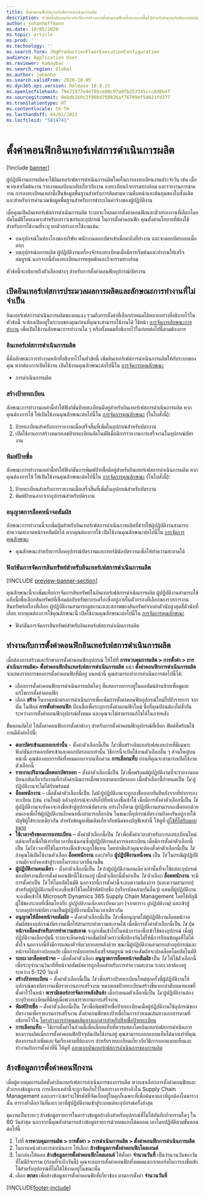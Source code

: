 ```yaml
---
title: ตั้งค่าคอนฟิกอินเทอร์เฟสการดำเนินการผลิต
description: หัวข้อนี้อธิบายเกี่ยวกับวิธีการสร้างการตั้งค่าคอนฟิกหนึ่งรายการขึ้นไปสำหรับอินเทอร์เฟสการดำเนินการผลิต เมื่อคุณเปิดอินเทอร์เฟสการดำเนินการผลิต ระบบจะโหลดการตั้งค่าคอนฟิกและตัวกรองงานที่เลือกโดยอัตโนมัติโดยเฉพาะสำหรับเบราว์เซอร์และอุปกรณ์ ในการตั้งค่าคอนฟิก คุณตั้งค่านโยบายที่ต้องใช้สำหรับการใช้งานที่ระบุ
author: johanhoffmann
ms.date: 10/05/2020
ms.topic: article
ms.prod: ''
ms.technology: ''
ms.search.form: JmgProductionFloorExecutionConfiguration
audience: Application User
ms.reviewer: kamaybac
ms.search.region: Global
ms.author: johanho
ms.search.validFrom: 2020-10-05
ms.dyn365.ops.version: Release 10.0.15
ms.openlocfilehash: 79e21977e4ef8bce88c97a8fb253345ccc8d6b4f
ms.sourcegitcommit: 0e8db169c3f90bd750826af76709ef5d621fd377
ms.translationtype: HT
ms.contentlocale: th-TH
ms.lasthandoff: 04/01/2021
ms.locfileid: "5814741"
---
```

# <a name="configure-the-production-floor-execution-interface"></a>ตั้งค่าคอนฟิกอินเทอร์เฟสการดำเนินการผลิต

[!include [banner](../includes/banner.md)]

ผู้ปฏิบัติงานการผลิตจะใช้อินเทอร์เฟสการดำเนินการผลิตโดยในการลงทะเบียนงานประจำวัน เช่น เมื่อพวกเขาเริ่มต้นงาน รายงานผลป้อนกลับเกี่ยวกับงาน ลงทะเบียนกิจกรรมทางอ้อม และรายงานการขาดงาน การลงทะเบียนเหล่านี้เป็นข้อมูลพื้นฐานสำหรับการติดตามความคืบหน้าและต้นทุนของใบสั่งผลิตและสำหรับการคำนวณข้อมูลพื้นฐานสำหรับการชำระเงินค่าจ้างของผู้ปฏิบัติงาน

เมื่อคุณเปิดอินเทอร์เฟสการดำเนินการผลิต ระบบจะโหลดการตั้งค่าคอนฟิกและตัวกรองงานที่เลือกโดยอัตโนมัติโดยเฉพาะสำหรับเบราว์เซอร์และอุปกรณ์ ในการตั้งค่าคอนฟิก คุณตั้งค่านโยบายที่ต้องใช้สำหรับการใช้งานที่ระบุ ยกตัวอย่างการใช้งานเช่น:

- บนอุปกรณ์ในห้องโถงของบริษัท พนักงานตอกบัตรเข้าเมื่อมาถึงที่ทำงาน และจะตอกบัตรออกเมื่อออก
- บนอุปกรณ์บการผลิต ผู้ปฏิบัติงานเครื่องจักรลงทะเบียนเมื่อมีการเริ่มต้นและทำงานให้เสร็จสมบูรณ์ นอกจากนี้ยังลงทะเบียนการหยุดพักและกิจกรรมทางอ้อม

หัวข้อนี้จะอธิบายถึงตัวเลือกต่างๆ สำหรับการตั้งค่าคอนฟิกอุปกรณ์บัตรงาน

## <a name="turn-on-the-production-floor-execution-interface-and-its-related-optional-features"></a>เปิดอินเทอร์เฟสการประมวลผลการผลิตและลักษณะการทำงานที่ไม่จำเป็น

อินเทอร์เฟสการดำเนินการผลิตของตนเอง รวมถึงการตั้งค่าที่เลือกกำหนดได้หลายอย่างที่อธิบายไว้ในหัวข้อนี้ จะต้องเปิดอยู่ในระบบของคุณก่อนที่คุณจะสามารถใช้งานได้ ใช้หน้า [การจัดการลักษณะการทำงาน](../../fin-ops-core/fin-ops/get-started/feature-management/feature-management-overview.md) เพื่อเปิดใช้งานลักษณะการทำงานใด ๆ หรือทั้งหมดที่อธิบายไว้ในย่อยต่อไปนี้ตามต้องการ

### <a name="the-production-floor-execution-interface"></a>อินเทอร์เฟสการดำเนินการผลิต

นี่คือลักษณะการทำงานหลักที่อธิบายไว้ในหัวข้อนี้ เพิ่มอินเทอร์เฟสการดำเนินการผลิตให้กับระบบของคุณ หากต้องการเปิดใช้งาน เปิดใช้งานคุณลักษณะต่อไปนี้ใน [การจัดการคุณลักษณะ](../../fin-ops-core/fin-ops/get-started/feature-management/feature-management-overview.md)

- การดำเนินการผลิต

### <a name="generate-license-plates"></a>สร้างป้ายทะเบียน

ลักษณะการทำงานเหล่านี้ทำให้ฟังก์ชันป้ายทะเบียนมีอยู่สำหรับอินเทอร์เฟสการดำเนินการผลิต หากคุณต้องการใช้ ให้เปิดใช้งานคุณลักษณะต่อไปนี้ใน [การจัดการคุณลักษณะ](../../fin-ops-core/fin-ops/get-started/feature-management/feature-management-overview.md) (ในใบสั่งนี้):

1. ป้ายทะเบียนสำหรับการรายงานเมื่อเสร็จสิ้นที่เพิ่มในอุปกรณ์สำหรับบัตรงาน
1. เปิดใช้งานการสร้างหมายเลขป้ายทะเบียนอัตโนมัติเมื่อมีการรายงานการเสร็จงานในอุปกรณ์บัตรงาน

### <a name="print-labels"></a>พิมพ์ป้ายชื่อ

ลักษณะการทำงานเหล่านี้ทำให้ฟังก์ชันการพิมพ์ป้ายชื่อมีอยู่สำหรับอินเทอร์เฟสการดำเนินการผลิต หากคุณต้องการใช้ ให้เปิดใช้งานคุณลักษณะต่อไปนี้ใน [การจัดการคุณลักษณะ](../../fin-ops-core/fin-ops/get-started/feature-management/feature-management-overview.md) (ในใบสั่งนี้):

1. ป้ายทะเบียนสำหรับการรายงานเมื่อเสร็จสิ้นที่เพิ่มในอุปกรณ์สำหรับบัตรงาน
1. พิมพ์ป้ายฉลากจากอุปกรณ์สำหรับบัตรงาน

### <a name="allow-locking-the-touch-screen"></a>อนุญาตการล็อคหน้าจอสัมผัส

ลักษณะการทำงานนี้จะเพิ่มปุ่มสำหรับอินเทอร์เฟสการดำเนินการผลิตที่ช่วยให้ผู้ปฏิบัติงานสามารถทำความสะอาดหน้าจอสัมผัสได้ หากคุณต้องการใช้ เปิดใช้งานคุณลักษณะต่อไปนี้ใน [การจัดการคุณลักษณะ](../../fin-ops-core/fin-ops/get-started/feature-management/feature-management-overview.md)

- คุณลักษณะสำหรับการล็อคอุปกรณ์บัตรงานและเทอร์มินัลบัตรงานเพื่อให้ทำความสะอาดได้

### <a name="asset-management-functionality-for-the-production-floor-execution-interface"></a>ฟังก์ชันการจัดการสินทรัพย์สำหรับอินเทอร์เฟสการดำเนินการผลิต

[!INCLUDE [preview-banner-section](../../includes/preview-banner-section.md)]

คุณลักษณะนี้จะเพิ่มแท็บการจัดการสินทรัพย์ในอินเทอร์เฟสการดำเนินการผลิต ผู้ปฏิบัติงานสามารถใช้แท็บนี้เพื่อเลือกสินทรัพย์ที่เชื่อมต่อกับทรัพยากรเครื่องซึ่งอยู่ภายในตัวกรองที่เลือกของรายการงาน สินทรัพย์เครื่องที่เลือก ผู้ปฏิบัติงานสามารถดูสถานะและสภาพของสินทรัพย์จากค่าตัวนับสูงสุดสี่ตัวนับที่เลือก หากคุณต้องการใช้คุณลักษณะนี้ เปิดใช้งานคุณลักษณะต่อไปนี้ใน [การจัดการคุณลักษณะ](../../fin-ops-core/fin-ops/get-started/feature-management/feature-management-overview.md)

- ฟังก์ชันการจัดการสินทรัพย์สำหรับอินเทอร์เฟสการดำเนินการผลิต

## <a name="work-with-production-floor-execution-configurations"></a>ทำงานกับการตั้งค่าคอนฟิกอินเทอร์เฟสการดำเนินการผลิต

เมื่อต้องการสร้างและรักษาการตั้งค่าคอนฟิกอุปกรณ์ ให้ไปที่ **การควบคุมการผลิต \> การตั้งค่า \> การดำเนินการผลิต\> ตั้งค่าคอนฟิกอินเทอร์เฟสการดำเนินการผลิต** หน้า **ตั้งค่าคอนฟิกการดำเนินการผลิต** จะแสดงรายการของการตั้งค่าคอนฟิกที่มีอยู่ บนหน้านี้ คุณสามารถทำการดำเนินการต่อไปนี้ได้:

- เลือกการตั้งค่าคอนฟิกการดำเนินการผลิตใดๆ ที่แสดงรายการอยู่ในคอลัมน์ด้านซ้ายเพื่อดูและแก้ไขการตั้งค่าคอนฟิก
- เลือก **สร้าง** ในบานหน้าต่างการดำเนินการเพื่อเพิ่มการตั้งค่าคอนฟิกอุปกรณ์ใหม่ไปยังรายการ จากนั้น ในฟิลด์ **การตั้งค่าคอนฟิก** ป้อนชื่อเพื่อระบุการตั้งค่าคอนฟิกใหม่ ชื่อที่คุณป้อนต้องไม่ซ้ำกันระหว่างการตั้งค่าคอนฟิกอุปกรณ์ทั้งหมด และคุณจะไม่สามารถแก้ไขได้ในภายหลัง

ขั้นตอนถัดไป ให้ตั้งค่าคอนฟิกการตั้งค่าต่างๆ สำหรับการตั้งค่าคอนฟิกอุปกรณ์ที่เลือก ฟิลด์ที่พร้อมใช้งานมีดังต่อไปนี้:

- **ตอกบัตรเข้าและออกเท่านั้น** - ตั้งค่าตัวเลือกนี้เป็น *ใช่* เพื่อสร้างอินเทอร์เฟสแบบง่ายที่มีเฉพาะฟังก์ชันการตอกบัตรเข้าและตอกบัตรออกเท่านั้น วิธีการนี้จะปิดใช้งานตัวเลือกอื่น ๆ ส่วนใหญ่บนหน้านี้ คุณต้องลบบรรทัดทั้งหมดออกจากแท็บด่วน **การเลือกแท็บ** ก่อนที่คุณจะสามารถเปิดใช้งานตัวเลือกนี้
- **รายงานปริมาณเมื่อตอกบัตรออก** – ตั้งค่าตัวเลือกนี้เป็น *ใช่* เพื่อพร้อมต์ผู้ปฏิบัติงานที่จะรายงานผลป้อนกลับเกี่ยวกับงานที่กำลังดำเนินการเมื่อพวกเขาตอกบัตรออก เมื่อตัวเลือกนี้กำหนดเป็น *ไม่* ผู้ปฏิบัติงานจะไม่ได้รับพร้อมต์
- **ล็อคพนักงาน** – เมื่อตั้งค่าตัวเลือกนี้เป็น *ไม่มี* ผู้ปฏิบัติงานจะถูกลงชื่อออกทันทีหลังจากที่ทำการลงทะเบียน (เช่น งานใหม่) แล้วอุปกรณ์จะกลับไปที่หน้าลงชื่อเข้าใช้ เมื่อมีการตั้งค่าตัวเลือกนี้เป็น *ใช่* ผู้ปฏิบัติงานจะยังคงจะลงชื่อเข้าสู่อุปกรณ์บัตรงาน อย่างไรก็ตาม ผู้ปฏิบัติงานสามารถลงชื่อออกด้วยตนเองเพื่อให้ผู้ปฏิบัติงานอีกคนหนึ่งสามารถล็อกอิน ในขณะที่อุปกรณ์บัตรงานยังคงรันอยู่ภายใต้บัญชีผู้ใช้ระบบเดียวกัน สำหรับข้อมูลเพิ่มเติมเกี่ยวกับชนิดของบัญชีเหล่านี้ ให้ดูที่ [ผู้ใช้ที่ได้รับมอบหมาย](config-job-card-device.md#assigned-users)
- **ใช้เวลาจริงของการลงทะเบียน** – ตั้งค่าตัวเลือกนี้เป็น *ใช่* เพื่อตั้งค่าเวลาสำหรับการลงทะเบียนใหม่แต่ละครั้งเพื่อให้เท่ากับเวลาที่แน่นอนซึ่งผู้ปฏิบัติงานส่งการลงทะเบียน เมื่อมีการตั้งค่าตัวเลือกนี้เป็น *ไม่ใช่* เวลาที่ใช้ในการลงชื่อเข้าจะถูกใช้แทน โดยปกติแล้วคุณจะต้องตั้งค่าตัวเลือกนี้เป็น *ใช่* ถ้าคุณได้เปิดใช้งานตัวเลือก **ล็อคพนักงาน** และ/หรือ **ผู้ปฏิบัติงานหนึ่งคน** เป็น *ใช่* ในกรณีผู้ปฏิบัติงานมักจะยังคงเข้าสู่ระบบในระยะเวลาที่นานขึ้น
- **ผู้ปฏิบัติงานคนเดียว** - ตั้งค่าตัวเลือกนี้เป็น *ใช่* ถ้าผู้ปฏิบัติงานคนเดียวเท่านั้นที่จะใช้แต่ละอุปกรณ์ของบัตรงานที่การตั้งค่าคอนฟิกนี้ใช้งานอยู่ เมื่อตัวเลือกนี้ตั้งค่าเป็น *ใช่* ตัวเลือก **ล็อคพนักงาน** จะมีการตั้งค่าเป็น *ใช่* ให้โดยอัตโนมัติ นอกจากนี้การตั้งค่านี้จะลบความต้องการ (และความสามารถ) สำหรับผู้ปฏิบัติงานที่จะลงชื่อเข้าใช้โดยใช้รหัสป้ายชื่อ (หรือรหัสคล้ายกันอื่นๆ) แทนที่ผู้ปฏิบัติงานจะลงชื่อเข้าใช้ Microsoft Dynamics 365 Supply Chain Management โดยใช้บัญชีผู้ใช้ของระบบที่เชื่อมโยงกับ *ผู้ปฏิบัติงานที่ลงทะเบียนเวลา* (จากตาราง *ผู้ปฏิบัติงาน*) และเข้าสู่ระบบอุปกรณ์บัตรงานเป็นผู้ปฏิบัติงานนั้นในเวลาเดียวกัน
- **อนุญาตให้ล็อคหน้าจอสัมผัส** – ตั้งค่าตัวเลือกนี้เป็น *ใช่* เพื่ออนุญาตให้ผู้ปฏิบัติงานล็อคหน้าจอสัมผัสของอุปกรณ์บัตรงานเพื่อให้สามารถทำความสะอาดได้ เมื่อมีการตั้งค่าตัวเลือกนี้เป็น *ใช่* ปุ่ม **หน้าจอล็อคสำหรับการทำความสะอาด** จะถูกเพิ่มเข้าไปในหน้าการลงชื่อเข้าใช้ของอุปกรณ์ เมื่อผู้ปฏิบัติงานเลือกปุ่มนี้ ระบบจะล็อคหน้าจอสัมผัสชั่วคราวเพื่อป้องกันไม่ให้มีการป้อนข้อมูลที่ไม่ได้ตั้งใจ นอกจากนี้ยังมีการแสดงตัวจับเวลาถอยหลังด้วย ขณะนี้ผู้ปฏิบัติงานสามารถล้างอุปกรณ์และหน้าจอได้อย่างปลอดภัย เมื่อการนับถอยหลังเสร็จสมบูรณ์ หน้าจอสัมผัสจะปลดล็อคโดยอัตโนมัติ
- **ระยะเวลาล็อคหน้าจอ** – เมื่อตั้งค่าตัวเลือก **อนุญาตการล็อคหน้าจอสัมผัส** เป็น *ใช่* ให้ใช้ตัวเลือกนี้เพื่อระบุจำนวนวินาทีที่หน้าจอสัมผัสควรถูกล็อคสำหรับการทำความสะอาด ระยะเวลาต้องอยู่ระหว่าง 5-120 วินาที
- **สร้างป้ายทะเบียน** – ตั้งค่าตัวเลือกนี้เป็น *ใช่* เพื่อสร้างป้ายทะเบียนใหม่ทุกครั้งที่ผู้ปฏิบัติงานใช้อุปกรณ์ของบัตรงานเพื่อรายงานการเสร็จงาน หมายเลขป้ายทะเบียนสร้างขึ้นจากลำดับหมายเลขที่ตั้งค่าไว้ในหน้า **พารามิเตอร์การจัดการคลังสินค้า** เมื่อกำหนดตัวเลือกนี้เป็น *ไม่* ผู้ปฏิบัติงานต้องระบุป้ายทะเบียนที่มีอยู่เมื่อพวกเขารายงานการเสร็จงาน
- **พิมพ์ป้ายชื่อ** – ตั้งค่าตัวเลือกนี้เป็น *ใช่* เพื่อพิมพ์ป้ายชื่อป้ายทะเบียนเมื่อผู้ปฏิบัติงานใช้อุปกรณ์ของบัตรงานเพื่อรายงานการเสร็จงาน ตั้งค่าคอนฟิกของป้ายชื่อในการกำหนดเส้นทางเอกสารตามที่อธิบายไว้ใน [โครงร่างการกำหนดเส้นทางเอกสารสำหรับป้ายชื่อป้ายทะเบียน](../warehousing/document-routing-layout-for-license-plates.md)
- **การเลือกแท็บ** – ใช้การตั้งค่าในส่วนนี้เพื่อเลือกแท็บที่ควรแสดงโดยอินเทอร์เฟสการดำเนินการของการผลิตเมื่อการตั้งค่าคอนฟิกปัจจุบันเปิดใช้งานอยู่ คุณสามารถออกแบบแท็บได้มากเท่าที่คุณต้องการแล้วเพิ่มและจัดเรียงตามที่ต้องการ สำหรับรายละเอียดเกี่ยวกับวิธีการออกแบบแท็บและทำงานกับการตั้งค่าที่นี่ ให้ดูที่ [ออกแบบอินเทอร์เฟสการดำเนินการของการผลิต](production-floor-execution-tabs.md)

## <a name="clean-up-job-configurations"></a>ล้างข้อมูลการตั้งค่าคอนฟิกงาน

เมื่อผู้ควบคุมการผลิตตั้งค่าอินเทอร์เฟสการดำเนินการของการผลิต พวกเขาเลือกการตั้งค่าคอนฟิกและตัวกรองข้อมูลงาน การเลือกเหล่านี้จะถูกจัดเก็บไว้ในตารางการอ้างอิงใน Supply Chain Management และเบราว์เซอร์จะใช้รหัสที่จัดเก็บอยู่ในคุกกี้เฉพาะที่เพื่อค้นหาแถวที่ถูกต้องในตารางนั้น ตารางยังล็อกวันที่และเวลาที่ผู้ปฏิบัติงานเข้าสู่ระบบแต่ละอุปกรณ์ครั้งล่าสุด

ชุดงานเป็นระยะๆ ล้างข้อมูลรายการในตารางข้อมูลอ้างอิงสำหรับอุปกรณ์ที่ไม่ได้บันทึกกิจกรรมใดๆ ใน 60 วันล่าสุด นอกจากนี้คุณยังสามารถล้างข้อมูลรายการด้วยตนเองได้ตลอดเวลาโดยปฏิบัติตามขั้นตอนต่อไปนี้

1. ไปที่ **การควบคุมการผลิต \> การตั้งค่า \> การดำเนินการผลิต \> ตั้งค่าคอนฟิกการดำเนินการผลิต**
1. ในบานหน้าต่างการดำเนินการ ให้เลือก **ล้างข้อมูลการตั้งค่าคอนฟิกไคลเอนต์**
1. ในกล่องโต้ตอบ **ล้างข้อมูลการตั้งค่าคอนฟิกไคลเอนต์** ให้ตั้งค่า **จำนวนวันที่** เป็นจำนวนวันของวันที่ไม่มีกิจกรรม (ก่อนที่จะถึงวันนี้) คุณจะลบการตั้งค่าคอนฟิกทั้งหมดและเรกคอร์ดในการลงชื่อเข้าใช้สำหรับอุปกรณ์ที่ไม่ได้ใช้งานอยู่ในขณะนั้น
1. เลือก **ตกลง** เพื่อล้างข้อมูลการตั้งค่าคอนฟิกที่เกี่ยวข้อง ตามการตั้งค่า **จำนวนวันที่**


[!INCLUDE[footer-include](../../includes/footer-banner.md)]